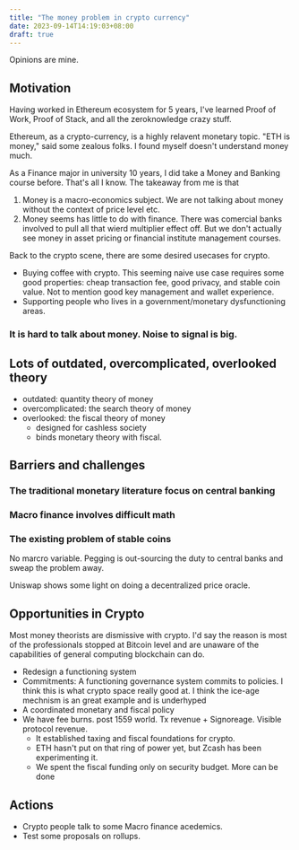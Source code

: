 ```yaml
---
title: "The money problem in crypto currency"
date: 2023-09-14T14:19:03+08:00
draft: true
---
```


Opinions are mine.

## Motivation

Having worked in Ethereum ecosystem for 5 years, I've learned Proof of Work, Proof of Stack, and all the zeroknowledge crazy stuff.

Ethereum, as a crypto-currency, is a highly relavent monetary topic. "ETH is money," said some zealous folks. I found myself doesn't understand money much.

As a Finance major in university 10 years, I did take a Money and Banking course before. That's all I know. The takeaway from me is that 

1. Money is a macro-economics subject. We are not talking about money without the context of price level etc.
2. Money seems has little to do with finance. There was comercial banks involved to pull all that wierd multiplier effect off. But we don't actually see money in asset pricing or financial institute management courses.

Back to the crypto scene, there are some desired usecases for crypto.

- Buying coffee with crypto. This seeming naive use case requires some good properties: cheap transaction fee, good privacy, and stable coin value. Not to mention good key management and wallet experience.
- Supporting people who lives in a government/monetary dysfunctioning areas.


### It is hard to talk about money. Noise to signal is big.



## Lots of outdated, overcomplicated, overlooked theory

- outdated: quantity theory of money
- overcomplicated: the search theory of money
- overlooked: the fiscal theory of money
  - designed for cashless society
  - binds monetary theory with fiscal.

## Barriers and challenges
### The traditional monetary literature focus on central banking
### Macro finance involves difficult math


### The existing problem of stable coins

No marcro variable. Pegging is out-sourcing the duty to central banks and sweap the problem away.

Uniswap shows some light on doing a decentralized price oracle.

## Opportunities in Crypto

Most money theorists are dismissive with crypto. I'd say the reason is most of the professionals stopped at Bitcoin level and are unaware of the capabilities of general computing blockchain can do.

- Redesign a functioning system
- Commitments: A functioning governance system commits to policies. I think this is what crypto space really good at. I think the ice-age mechnism is an great example and is underhyped
- A coordinated monetary and fiscal policy
- We have fee burns. post 1559 world. Tx revenue + Signoreage. Visible protocol revenue.
  - It established taxing and fiscal foundations for crypto.
  - ETH hasn't put on that ring of power yet, but Zcash has been experimenting it.
  - We spent the fiscal funding only on security budget. More can be done

## Actions

- Crypto people talk to some Macro finance acedemics.
- Test some proposals on rollups.